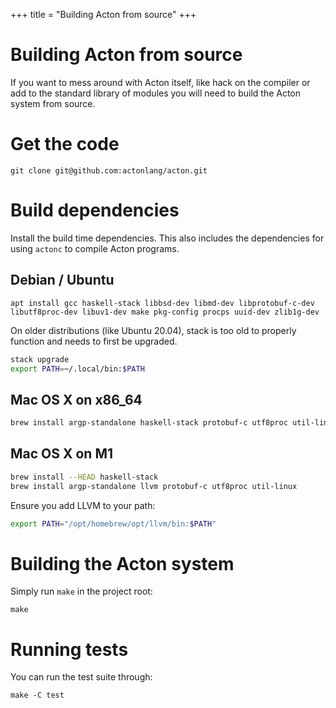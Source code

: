 +++
title = "Building Acton from source"
+++
# Building Acton from source

If you want to mess around with Acton itself, like hack on the compiler or add to the standard library of modules you will need to build the Acton system from source.

# Get the code
```
git clone git@github.com:actonlang/acton.git
```

# Build dependencies
Install the build time dependencies. This also includes the dependencies for
using `actonc` to compile Acton programs.

## Debian / Ubuntu
```
apt install gcc haskell-stack libbsd-dev libmd-dev libprotobuf-c-dev libutf8proc-dev libuv1-dev make pkg-config procps uuid-dev zlib1g-dev
```

On older distributions (like Ubuntu 20.04), stack is too old to properly function and needs to first be upgraded.

```sh
stack upgrade
export PATH=~/.local/bin:$PATH
```

## Mac OS X on x86_64

```sh
brew install argp-standalone haskell-stack protobuf-c utf8proc util-linux
```

## Mac OS X on M1
```sh
brew install --HEAD haskell-stack
brew install argp-standalone llvm protobuf-c utf8proc util-linux
```
Ensure you add LLVM to your path:
```sh
export PATH="/opt/homebrew/opt/llvm/bin:$PATH"
```

# Building the Acton system
Simply run `make` in the project root:
```
make
```

# Running tests
You can run the test suite through:
```
make -C test
```

